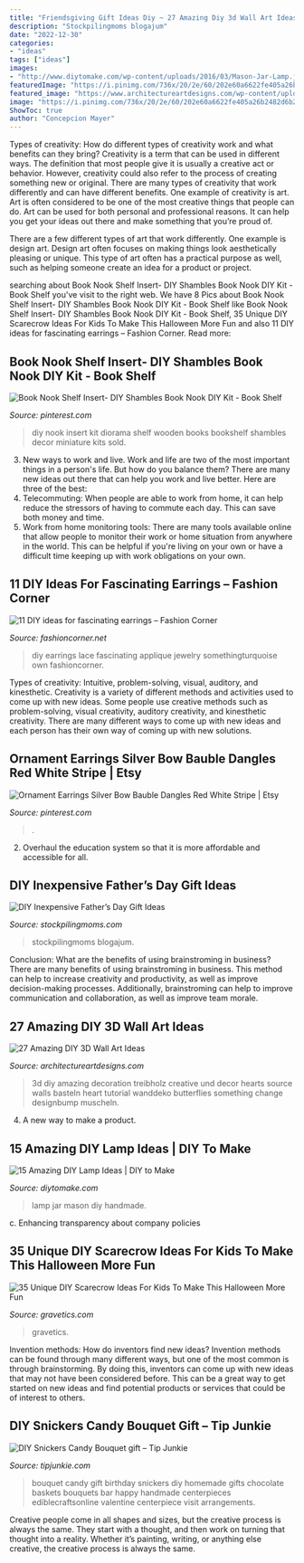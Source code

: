 ```yaml
---
title: "Friendsgiving Gift Ideas Diy ~ 27 Amazing Diy 3d Wall Art Ideas"
description: "Stockpilingmoms blogajum"
date: "2022-12-30"
categories:
- "ideas"
tags: ["ideas"]
images:
- "http://www.diytomake.com/wp-content/uploads/2016/03/Mason-Jar-Lamp.jpg"
featuredImage: "https://i.pinimg.com/736x/20/2e/60/202e60a6622fe405a26b2482d6b26d86.jpg"
featured_image: "https://www.architectureartdesigns.com/wp-content/uploads/2013/11/1133.jpg"
image: "https://i.pinimg.com/736x/20/2e/60/202e60a6622fe405a26b2482d6b26d86.jpg"
ShowToc: true
author: "Concepcion Mayer"
---
```



Types of creativity: How do different types of creativity work and what benefits can they bring?
Creativity is a term that can be used in different ways. The definition that most people give it is usually a creative act or behavior. However, creativity could also refer to the process of creating something new or original. There are many types of creativity that work differently and can have different benefits. 
One example of creativity is art. Art is often considered to be one of the most creative things that people can do. Art can be used for both personal and professional reasons. It can help you get your ideas out there and make something that you’re proud of. 

There are a few different types of art that work differently. One example is design art. Design art often focuses on making things look aesthetically pleasing or unique. This type of art often has a practical purpose as well, such as helping someone create an idea for a product or project.

	

		
searching about Book Nook Shelf Insert- DIY Shambles Book Nook DIY Kit - Book Shelf you've visit to the right web. We have 8 Pics about Book Nook Shelf Insert- DIY Shambles Book Nook DIY Kit - Book Shelf like Book Nook Shelf Insert- DIY Shambles Book Nook DIY Kit - Book Shelf, 35 Unique DIY Scarecrow Ideas For Kids To Make This Halloween More Fun and also 11 DIY ideas for fascinating earrings – Fashion Corner. Read more:
		
    
## Book Nook Shelf Insert- DIY Shambles Book Nook DIY Kit - Book Shelf

<img loading=lazy src="https://i.pinimg.com/736x/20/2e/60/202e60a6622fe405a26b2482d6b26d86.jpg" onerror="this.onerror=null;this.src='https://tse4.mm.bing.net/th?id=OIP.WcTPFOrgCKQkF1VjdBXt_wHaLH&amp;pid=15.1';" alt="Book Nook Shelf Insert- DIY Shambles Book Nook DIY Kit - Book Shelf">

_Source: pinterest.com_

>diy nook insert kit diorama shelf wooden books bookshelf shambles decor miniature kits sold. 

	

3. New ways to work and live.
Work and life are two of the most important things in a person's life. But how do you balance them? There are many new ideas out there that can help you work and live better. Here are three of the best: 
1. Telecommuting: When people are able to work from home, it can help reduce the stressors of having to commute each day. This can save both money and time. 
2. Work from home monitoring tools: There are many tools available online that allow people to monitor their work or home situation from anywhere in the world. This can be helpful if you're living on your own or have a difficult time keeping up with work obligations on your own. 

    
## 11 DIY Ideas For Fascinating Earrings – Fashion Corner

<img loading=lazy src="http://fashioncorner.net/wp-content/uploads/2015/06/5-11-DIY-ideas-for-fascinating-earrings-www.fashioncorner.net_.jpg" onerror="this.onerror=null;this.src='https://tse1.mm.bing.net/th?id=OIP.dKlxKV_ZkLAomkvGa0sJRQHaLL&amp;pid=15.1';" alt="11 DIY ideas for fascinating earrings – Fashion Corner">

_Source: fashioncorner.net_

>diy earrings lace fascinating applique jewelry somethingturquoise own fashioncorner. 

	

Types of creativity: Intuitive, problem-solving, visual, auditory, and kinesthetic.
Creativity is a variety of different methods and activities used to come up with new ideas. Some people use creative methods such as problem-solving, visual creativity, auditory creativity, and kinesthetic creativity. There are many different ways to come up with new ideas and each person has their own way of coming up with new solutions.

    
## Ornament Earrings Silver Bow Bauble Dangles Red White Stripe | Etsy

<img loading=lazy src="https://i.pinimg.com/736x/71/1f/74/711f7410c5ffc55bc09a5d4c05926d5e.jpg" onerror="this.onerror=null;this.src='https://tse4.mm.bing.net/th?id=OIP.EQtgBw47r9-O3wM-DZR72wHaNK&amp;pid=15.1';" alt="Ornament Earrings Silver Bow Bauble Dangles Red White Stripe | Etsy">

_Source: pinterest.com_

>. 

	

2. Overhaul the education system so that it is more affordable and accessible for all.

    
## DIY Inexpensive Father’s Day Gift Ideas

<img loading=lazy src="https://www.stockpilingmoms.com/wp-content/uploads/2013/06/Fathers-Day-Gift-2.jpg" onerror="this.onerror=null;this.src='https://tse2.mm.bing.net/th?id=OIP.T1ZmV3w0ZBOdZR7AHEYOEgHaJ4&amp;pid=15.1';" alt="DIY Inexpensive Father’s Day Gift Ideas">

_Source: stockpilingmoms.com_

>stockpilingmoms blogajum. 

	

Conclusion: What are the benefits of using brainstroming in business?
There are many benefits of using brainstroming in business. This method can help to increase creativity and productivity, as well as improve decision-making processes. Additionally, brainstroming can help to improve communication and collaboration, as well as improve team morale.

    
## 27 Amazing DIY 3D Wall Art Ideas

<img loading=lazy src="https://www.architectureartdesigns.com/wp-content/uploads/2013/11/1133.jpg" onerror="this.onerror=null;this.src='https://tse3.mm.bing.net/th?id=OIP.OS5u_8VJpEAeGbttAknsYgHaJ4&amp;pid=15.1';" alt="27 Amazing DIY 3D Wall Art Ideas">

_Source: architectureartdesigns.com_

>3d diy amazing decoration treibholz creative und decor hearts source walls basteln heart tutorial wanddeko butterflies something change designbump muscheln. 

	

4. A new way to make a product.

    
## 15 Amazing DIY Lamp Ideas | DIY To Make

<img loading=lazy src="http://www.diytomake.com/wp-content/uploads/2016/03/Mason-Jar-Lamp.jpg" onerror="this.onerror=null;this.src='https://tse2.mm.bing.net/th?id=OIP.GMfG8Mqidiu3eWUXi-aMeQHaLS&amp;pid=15.1';" alt="15 Amazing DIY Lamp Ideas | DIY to Make">

_Source: diytomake.com_

>lamp jar mason diy handmade. 

	

c. Enhancing transparency about company policies 

    
## 35 Unique DIY Scarecrow Ideas For Kids To Make This Halloween More Fun

<img loading=lazy src="https://www.gravetics.com/wp-content/uploads/2017/07/Tilda-Scarecrow.jpg" onerror="this.onerror=null;this.src='https://tse2.mm.bing.net/th?id=OIP.WvpUDEOLmDxL8Z_9BvrSoQHaKX&amp;pid=15.1';" alt="35 Unique DIY Scarecrow Ideas For Kids To Make This Halloween More Fun">

_Source: gravetics.com_

>gravetics. 

	

Invention methods: How do inventors find new ideas?
Invention methods can be found through many different ways, but one of the most common is through brainstorming. By doing this, inventors can come up with new ideas that may not have been considered before. This can be a great way to get started on new ideas and find potential products or services that could be of interest to others.

    
## DIY Snickers Candy Bouquet Gift – Tip Junkie

<img loading=lazy src="https://cdn.tipjunkie.com/wp-content/uploads/2014/10/homemade-birthday-gift.jpg" onerror="this.onerror=null;this.src='https://tse4.mm.bing.net/th?id=OIP.07LCF5KAyADMieUHukgIeAAAAA&amp;pid=15.1';" alt="DIY Snickers Candy Bouquet gift – Tip Junkie">

_Source: tipjunkie.com_

>bouquet candy gift birthday snickers diy homemade gifts chocolate baskets bouquets bar happy handmade centerpieces ediblecraftsonline valentine centerpiece visit arrangements. 

	

Creative people come in all shapes and sizes, but the creative process is always the same. They start with a thought, and then work on turning that thought into a reality. Whether it’s painting, writing, or anything else creative, the creative process is always the same.

